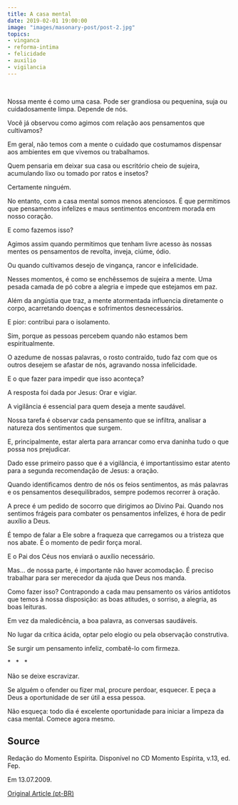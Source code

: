 ```yaml
---
title: A casa mental
date: 2019-02-01 19:00:00
image: "images/masonary-post/post-2.jpg"
topics: 
- vinganca
- reforma-intima
- felicidade
- auxilio
- vigilancia
---
```

 

Nossa mente é como uma casa. Pode ser grandiosa ou pequenina, suja ou
cuidadosamente limpa. Depende de nós.

Você já observou como agimos com relação aos pensamentos que cultivamos?

Em geral, não temos com a mente o cuidado que costumamos dispensar aos
ambientes em que vivemos ou trabalhamos.

Quem pensaria em deixar sua casa ou escritório cheio de sujeira, acumulando
lixo ou tomado por ratos e insetos?

Certamente ninguém.

No entanto, com a casa mental somos menos atenciosos. É que permitimos que
pensamentos infelizes e maus sentimentos encontrem morada em nosso coração.

E como fazemos isso?

Agimos assim quando permitimos que tenham livre acesso às nossas mentes os
pensamentos de revolta, inveja, ciúme, ódio.

Ou quando cultivamos desejo de vingança, rancor e infelicidade.

Nesses momentos, é como se enchêssemos de sujeira a mente. Uma pesada camada de
pó cobre a alegria e impede que estejamos em paz.

Além da angústia que traz, a mente atormentada influencia diretamente o corpo,
acarretando doenças e sofrimentos desnecessários.

E pior: contribui para o isolamento.

Sim, porque as pessoas percebem quando não estamos bem espiritualmente.

O azedume de nossas palavras, o rosto contraído, tudo faz com que os outros
desejem se afastar de nós, agravando nossa infelicidade.

E o que fazer para impedir que isso aconteça?

A resposta foi dada por Jesus: Orar e vigiar.

A vigilância é essencial para quem deseja a mente saudável.

Nossa tarefa é observar cada pensamento que se infiltra, analisar a natureza
dos sentimentos que surgem.

E, principalmente, estar alerta para arrancar como erva daninha tudo o que
possa nos prejudicar.

Dado esse primeiro passo que é a vigilância, é importantíssimo estar atento
para a segunda recomendação de Jesus: a oração.

Quando identificamos dentro de nós os feios sentimentos, as más palavras e os
pensamentos desequilibrados, sempre podemos recorrer à oração.

A prece é um pedido de socorro que dirigimos ao Divino Pai. Quando nos sentimos
frágeis para combater os pensamentos infelizes, é hora de pedir auxílio a Deus.

É tempo de falar a Ele sobre a fraqueza que carregamos ou a tristeza que nos
abate. É o momento de pedir força moral.

E o Pai dos Céus nos enviará o auxílio necessário.

Mas... de nossa parte, é importante não haver acomodação. É preciso trabalhar
para ser merecedor da ajuda que Deus nos manda.

Como fazer isso? Contrapondo a cada mau pensamento os vários antídotos que
temos à nossa disposição: as boas atitudes, o sorriso, a alegria, as boas
leituras.

Em vez da maledicência, a boa palavra, as conversas saudáveis.

No lugar da crítica ácida, optar pelo elogio ou pela observação construtiva.

Se surgir um pensamento infeliz, combatê-lo com firmeza.

*   *   *

Não se deixe escravizar.

Se alguém o ofender ou fizer mal, procure perdoar, esquecer. E peça a Deus a
oportunidade de ser útil a essa pessoa.

Não esqueça: todo dia é excelente oportunidade para iniciar a limpeza da casa
mental. Comece agora mesmo.



## Source
Redação do Momento Espírita.
Disponível no CD Momento Espírita, v.13, ed. Fep.

Em 13.07.2009.


[Original Article (pt-BR)](http://momento.com.br/pt/ler_texto.php?id=1682)
